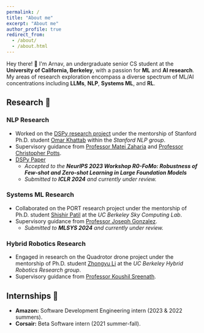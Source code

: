 ```yaml
---
permalink: /
title: "About me"
excerpt: "About me"
author_profile: true
redirect_from: 
  - /about/
  - /about.html
---
```


Hey there! 👋 I'm Arnav, an undergraduate senior CS student at the **University of California, Berkeley**, with a passion for **ML** and **AI research**. My areas of research exploration encompass a diverse spectrum of ML/AI concentrations including **LLMs**, **NLP**, **Systems ML**, and **RL**. 

## Research 🚀
### NLP Research
- Worked on the [DSPy research project](https://github.com/stanfordnlp/dspy) under the mentorship of Stanford Ph.D. student [Omar Khattab](https://omarkhattab.com/) within the *Stanford NLP group*.
- Supervisory guidance from [Professor Matei Zaharia](https://people.eecs.berkeley.edu/~matei/) and [Professor Christopher Potts](https://web.stanford.edu/~cgpotts/).
- [DSPy Paper](https://arxiv.org/abs/2310.03714)
  - *Accepted to the **NeurIPS 2023 Workshop R0-FoMo: Robustness of Few-shot and Zero-shot Learning in Large Foundation Models***
  - *Submitted to **ICLR 2024** and currently under review.*

### Systems ML Research
- Collaborated on the PORT research project under the mentorship of Ph.D. student [Shishir Patil](https://shishirpatil.github.io/) at the *UC Berkeley Sky Computing Lab*.
- Supervisory guidance from [Professor Joseph Gonzalez](https://people.eecs.berkeley.edu/~jegonzal/).
  - *Submitted to **MLSYS 2024** and currently under review.*

### Hybrid Robotics Research
- Engaged in research on the Quadrotor drone project under the mentorship of Ph.D. student [Zhongyu Li](https://zyliatzju.github.io/) at the *UC Berkeley Hybrid Robotics Research group*.
- Supervisory guidance from [Professor Koushil Sreenath](https://me.berkeley.edu/people/koushil-sreenath/).

## Internships 🌟
- **Amazon:** Software Development Engineering intern (2023 & 2022 summers).
- **Corsair:** Beta Software intern (2021 summer-fall).


